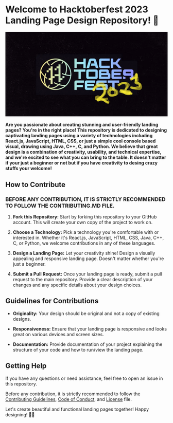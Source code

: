 # Welcome to Hacktoberfest 2023 Landing Page Design Repository! 🚀
![HactoberFest2023](/Assets/Hactoberfest2023.png)  

**Are you passionate about creating stunning and user-friendly landing pages? You're in the right place! This repository is dedicated to designing captivating landing pages using a variety of technologies including React.js, JavaScript, HTML, CSS, or just a simple cool console based visual, drawing using Java, C++, C, and Python. We believe that great design is a combination of creativity, usability, and technical expertise, and we're excited to see what you can bring to the table. It doesn't matter if your just a beginner or not but if you have creativity to desing crazy stuffs your welcome!**

## How to Contribute
  ### **BEFORE ANY CONTRIBUTION, IT IS STRICTLY RECOMMENDED TO FOLLOW THE CONTRIBUTING.MD FILE.** ###

1. **Fork this Repository:** Start by forking this repository to your GitHub account. This will create your own copy of the project to work on.

2. **Choose a Technology:** Pick a technology you're comfortable with or interested in. Whether it's React.js, JavaScript, HTML, CSS, Java, C++, C, or Python, we welcome contributions in any of these languages.

3. **Design a Landing Page:** Let your creativity shine! Design a visually appealing and responsive landing page. Doesn't matter whether you're just a beginner.

4. **Submit a Pull Request:** Once your landing page is ready, submit a pull request to the main repository. Provide a clear description of your changes and any specific details about your design choices.

## Guidelines for Contributions

- **Originality:** Your design should be original and not a copy of existing designs.
  
- **Responsiveness:** Ensure that your landing page is responsive and looks great on various devices and screen sizes.

- **Documentation:** Provide documentation of your project explaining the structure of your code and how to run/view the landing page.

## Getting Help

If you have any questions or need assistance, feel free to open an issue in this repository.

Before any contribution, it is strictly recommended to follow the [Contributing Guidelines](CONTRIBUTING.md), [Code of Conduct](CODE_OF_CONDUCT.md), and [License](LICENSE.md) file.

Let's create beautiful and functional landing pages together! Happy designing! 🎨✨
